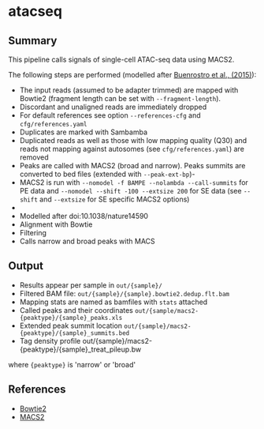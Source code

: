 # atacseq

## Summary

This pipeline calls signals of single-cell ATAC-seq data using MACS2.

The following steps are performed (modelled after
[Buenrostro et al., (2015)](https://www.ncbi.nlm.nih.gov/pubmed/26083756)):
- The input reads (assumed to be adapter trimmed) are mapped with
  Bowtie2 (fragment length can be set with `--fragment-length`).
- Discordant and unaligned reads are immediately dropped
- For default references see option `--references-cfg` and `cfg/references.yaml`
- Duplicates are marked with Sambamba
- Duplicated reads as well as those with low mapping quality (Q30) and
  reads not mapping against autosomes (see `cfg/references.yaml`) are
  removed
- Peaks are called with MACS2 (broad and narrow). Peaks summits are
  converted to bed files (extended with `--peak-ext-bp`)-
- MACS2 is run with `--nomodel -f BAMPE --nolambda --call-summits` for
  PE data and `--nomodel --shift -100 --extsize 200` for SE data (see
  `--shift` and `--extsize` for SE specific MACS2 options)
- 
- Modelled after doi:10.1038/nature14590
- Alignment with Bowtie
- Filtering
- Calls narrow and broad peaks with MACS

## Output

- Results appear per sample in `out/{sample}/`
- Filtered BAM file: `out/{sample}/{sample}.bowtie2.dedup.flt.bam`
- Mapping stats are named as bamfiles with `stats` attached
- Called peaks and their coordinates `out/{sample/macs2-{peaktype}/{sample}_peaks.xls`
- Extended peak summit location `out/{sample}/macs2-{peaktype}/{sample}_summits.bed`
- Tag density profile out/{sample}/macs2-{peaktype}/{sample}_treat_pileup.bw

where `{peaktype}` is 'narrow' or 'broad'

## References

- [Bowtie2](http://bowtie-bio.sf.net/bowtie2)
- [MACS2](https://github.com/taoliu/MACS)
